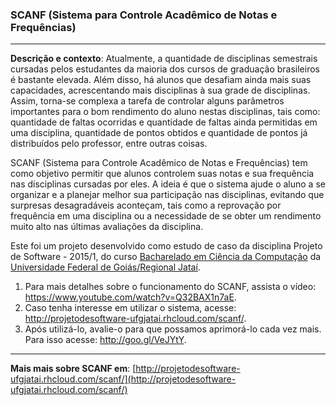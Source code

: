 ### SCANF (Sistema para Controle Acadêmico de Notas e Frequências)
***
**Descrição e contexto**: Atualmente, a quantidade de disciplinas semestrais cursadas pelos estudantes da maioria dos cursos de graduação brasileiros é bastante elevada. Além disso, há alunos que desafiam ainda mais suas capacidades, acrescentando mais disciplinas à sua grade de disciplinas. Assim, torna-se complexa a tarefa de controlar alguns parâmetros importantes para o bom rendimento do aluno nestas disciplinas, tais como: quantidade de faltas ocorridas e quantidade de faltas ainda permitidas em uma disciplina, quantidade de pontos obtidos e quantidade de pontos já distribuídos pelo professor, entre outras coisas.

SCANF (Sistema para Controle Acadêmico de Notas e Frequências) tem como objetivo permitir que alunos controlem suas notas e sua frequência nas disciplinas cursadas por eles. A ideia é que o sistema ajude o aluno a se organizar e a planejar melhor sua participação nas disciplinas, evitando que surpresas desagradáveis aconteçam, tais como a reprovação por frequência em uma disciplina ou a necessidade de se obter um rendimento muito alto nas últimas avaliações da disciplina.

Este foi um projeto desenvolvido como estudo de caso da disciplina Projeto de Software - 2015/1, do curso [Bacharelado em Ciência da Computação](http://computacao.jatai.ufg.br/) da [Universidade Federal de Goiás/Regional Jataí](http://jatai.ufg.br/).

1. Para mais detalhes sobre o funcionamento do SCANF, assista o vídeo: https://www.youtube.com/watch?v=Q32BAX1n7aE.
2. Caso tenha interesse em utilizar o sistema, acesse: http://projetodesoftware-ufgjatai.rhcloud.com/scanf/.
3. Após utilizá-lo, avalie-o para que possamos aprimorá-lo cada vez mais. Para isso acesse: http://goo.gl/VeJYtY. 

***
**Mais mais sobre SCANF em**: [http://projetodesoftware-ufgjatai.rhcloud.com/scanf/](http://projetodesoftware-ufgjatai.rhcloud.com/scanf/)
